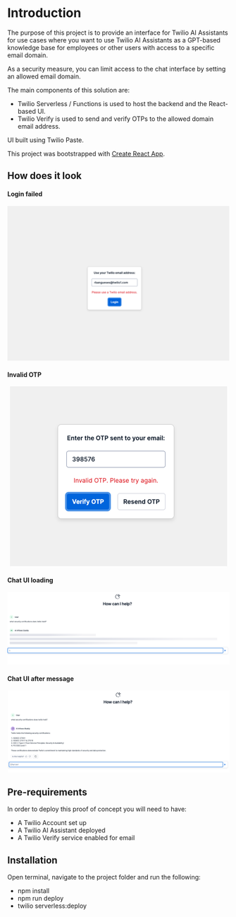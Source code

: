 # Introduction

The purpose of this project is to provide an interface for Twilio AI Assistants for use cases where you want to use Twilio AI Assistants as a GPT-based knowledge base for employees or other users with access to a specific email domain.

As a security measure, you can limit access to the chat interface by setting an allowed email domain. 

The main components of this solution are:
- Twilio Serverless / Functions is used to host the backend and the React-based UI.
- Twilio Verify is used to send and verify OTPs to the allowed domain email address.

UI built using Twilio Paste.

This project was bootstrapped with [Create React App](https://github.com/facebook/create-react-app).

## How does it look

#### Login failed
![alt text](https://github.com/rbangueses/twilio-ai-assistant-ui-example/blob/main/images/invalid-email-domain.png?raw=true)

#### Invalid OTP
<div align="center">
	<img src="https://github.com/rbangueses/twilio-ai-assistant-ui-example/blob/main/images/invalid-otp.png?raw=true">
</div>

#### Chat UI loading
![alt text](https://github.com/rbangueses/twilio-ai-assistant-ui-example/blob/main/images/chat-ui-loading.png)

#### Chat UI after message
![alt text](https://raw.githubusercontent.com/rbangueses/twilio-ai-assistant-ui-example/main/images/chat-ui.png)

## Pre-requirements 

In order to deploy this proof of concept you will need to have:
- A Twilio Account set up
- A Twilio AI Assistant deployed
- A Twilio Verify service enabled for email

## Installation

Open terminal, navigate to the project folder and run the following:
 - npm install
 - npm run deploy
 - twilio serverless:deploy
